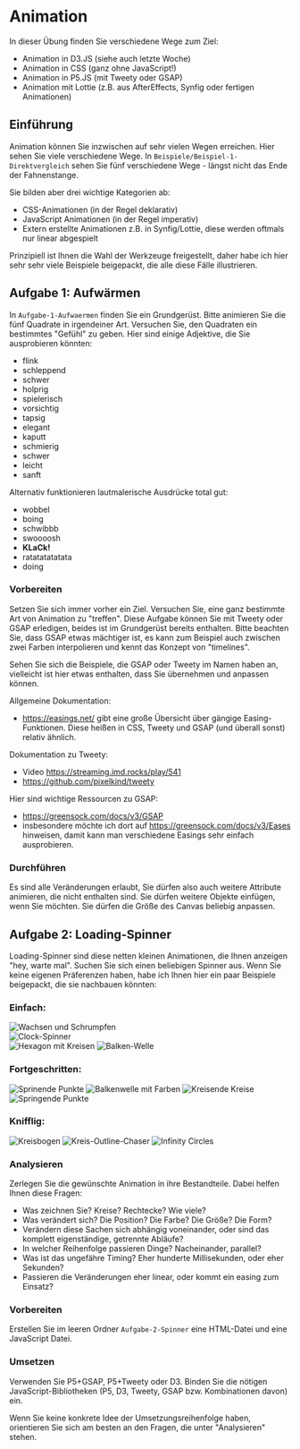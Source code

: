 # Animation

In dieser Übung finden Sie verschiedene Wege zum Ziel:

* Animation in D3.JS (siehe auch letzte Woche)
* Animation in CSS (ganz ohne JavaScript!)
* Animation in P5.JS (mit Tweety oder GSAP)
* Animation mit Lottie (z.B. aus AfterEffects, Synfig oder fertigen Animationen)


## Einführung

Animation können Sie inzwischen auf sehr vielen Wegen erreichen. Hier sehen Sie viele verschiedene Wege. In `Beispiele/Beispiel-1-Direktvergleich` sehen Sie fünf verschiedene Wege - längst nicht das Ende der Fahnenstange.

Sie bilden aber drei wichtige Kategorien ab:

- CSS-Animationen (in der Regel deklarativ)
- JavaScript Animationen (in der Regel imperativ)
- Extern erstellte Animationen z.B. in Synfig/Lottie, diese werden oftmals nur linear abgespielt

Prinzipiell ist Ihnen die Wahl der Werkzeuge freigestellt, daher habe ich hier sehr sehr viele Beispiele beigepackt, die alle diese Fälle illustrieren.


## Aufgabe 1: Aufwärmen

In `Aufgabe-1-Aufwaermen` finden Sie ein Grundgerüst. Bitte animieren Sie die fünf Quadrate in irgendeiner Art. Versuchen Sie, den Quadraten ein bestimmtes "Gefühl" zu geben. Hier sind einige Adjektive, die Sie ausprobieren könnten:

- flink
- schleppend
- schwer
- holprig
- spielerisch
- vorsichtig
- tapsig
- elegant
- kaputt
- schmierig
- schwer
- leicht
- sanft

Alternativ funktionieren lautmalerische Ausdrücke total gut:

- wobbel
- boing
- schwibbb
- swoooosh
- **KLaCk!**
- ratatatatatata
- doing


### Vorbereiten

Setzen Sie sich immer vorher ein Ziel. Versuchen Sie, eine ganz bestimmte Art von Animation zu "treffen". Diese Aufgabe können Sie mit Tweety oder GSAP erledigen, beides ist im Grundgerüst bereits enthalten. Bitte beachten Sie, dass GSAP etwas mächtiger ist, es kann zum Beispiel auch zwischen zwei Farben interpolieren und kennt das Konzept von "timelines".

Sehen Sie sich die Beispiele, die GSAP oder Tweety im Namen haben an, vielleicht ist hier etwas enthalten, dass Sie übernehmen und anpassen können.

Allgemeine Dokumentation:
- https://easings.net/ gibt eine große Übersicht über gängige Easing-Funktionen. Diese heißen in CSS, Tweety und GSAP (und überall sonst) relativ ähnlich.

Dokumentation zu Tweety:
- Video https://streaming.imd.rocks/play/541
- https://github.com/pixelkind/tweety

Hier sind wichtige Ressourcen zu GSAP:
- https://greensock.com/docs/v3/GSAP
- insbesondere möchte ich dort auf https://greensock.com/docs/v3/Eases hinweisen, damit kann man verschiedene Easings sehr einfach ausprobieren.


### Durchführen

Es sind alle Veränderungen erlaubt, Sie dürfen also auch weitere Attribute animieren, die nicht enthalten sind. Sie dürfen weitere Objekte einfügen, wenn Sie möchten. Sie dürfen die Größe des Canvas beliebig anpassen.



## Aufgabe 2: Loading-Spinner

Loading-Spinner sind diese netten kleinen Animationen, die Ihnen anzeigen "hey, warte mal". Suchen Sie sich einen beliebigen Spinner aus. Wenn Sie keine eigenen Präferenzen haben, habe ich Ihnen hier ein paar Beispiele beigepackt, die sie nachbauen könnten:


### Einfach:

![Wachsen und Schrumpfen](images/grow-shrink.gif)  
![Clock-Spinner](images/circle-spinner.gif)  
![Hexagon mit Kreisen](images/circle-hexagon.gif)
![Balken-Welle](images/vertical-bar-wave.gif)


### Fortgeschritten:

![Sprinende Punkte](images/more-jumping-dots.gif)
![Balkenwelle mit Farben](images/vertical-bars.gif)
![Kreisende Kreise](images/spinning-circles.gif)
![Springende Punkte](images/jumping-dots.gif)


### Knifflig:

![Kreisbogen](images/circle-arcs.gif)
![Kreis-Outline-Chaser](images/circle-spinner-2.gif)
![Infinity Circles](images/loading-infinity-circles.gif)


### Analysieren

Zerlegen Sie die gewünschte Animation in ihre Bestandteile. Dabei helfen Ihnen diese Fragen:

* Was zeichnen Sie? Kreise? Rechtecke? Wie viele?
* Was verändert sich? Die Position? Die Farbe? Die Größe? Die Form?
* Verändern diese Sachen sich abhängig voneinander, oder sind das komplett eigenständige, getrennte Abläufe?
* In welcher Reihenfolge passieren Dinge? Nacheinander, parallel?
* Was ist das ungefähre Timing? Eher hunderte Millisekunden, oder eher Sekunden?
* Passieren die Veränderungen eher linear, oder kommt ein easing zum Einsatz?


### Vorbereiten

Erstellen Sie im leeren Ordner `Aufgabe-2-Spinner` eine HTML-Datei und eine JavaScript Datei.

### Umsetzen

Verwenden Sie P5+GSAP, P5+Tweety oder D3. Binden Sie die nötigen JavaScript-Bibliotheken (P5, D3, Tweety, GSAP bzw. Kombinationen davon) ein.

Wenn Sie keine konkrete Idee der Umsetzungsreihenfolge haben, orientieren Sie sich am besten an den Fragen, die unter "Analysieren" stehen.


